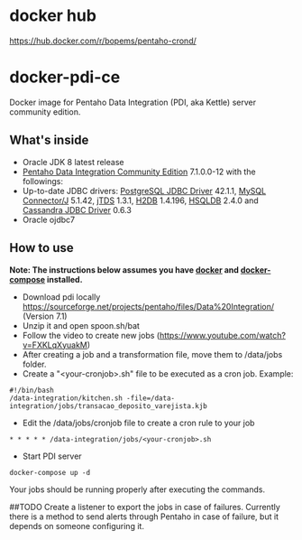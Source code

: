 # docker hub
https://hub.docker.com/r/bopems/pentaho-crond/

# docker-pdi-ce
Docker image for Pentaho Data Integration (PDI, aka Kettle) server community edition.

## What's inside

* Oracle JDK 8 latest release
* [Pentaho Data Integration Community Edition](http://community.pentaho.com/) 7.1.0.0-12 with the followings:
* Up-to-date JDBC drivers: [PostgreSQL JDBC Driver](https://jdbc.postgresql.org/) 42.1.1, [MySQL Connector/J](http://dev.mysql.com/downloads/connector/j/) 5.1.42, [jTDS](https://sourceforge.net/projects/jtds/) 1.3.1, [H2DB](http://www.h2database.com) 1.4.196, [HSQLDB](http://hsqldb.org/) 2.4.0 and [Cassandra JDBC Driver](https://github.com/zhicwu/cassandra-jdbc-driver) 0.6.3
* Oracle ojdbc7 

## How to use
**Note: The instructions below assumes you have [docker](https://docs.docker.com/engine/installation/) and [docker-compose](https://docs.docker.com/compose/install/) installed.**
- Download pdi locally https://sourceforge.net/projects/pentaho/files/Data%20Integration/ (Version 7.1)
- Unzip it and open spoon.sh/bat
- Follow the video to create new jobs (https://www.youtube.com/watch?v=FXKLqXyuakM)
- After creating a job and a transformation file, move them to /data/jobs folder.
- Create a "\<your-cronjob\>.sh" file to be executed as a cron job. Example:
```
#!/bin/bash
/data-integration/kitchen.sh -file=/data-integration/jobs/transacao_deposito_varejista.kjb
```
- Edit the /data/jobs/cronjob file to create a cron rule to your job
```
* * * * * /data-integration/jobs/<your-cronjob>.sh
```
- Start PDI server
```
docker-compose up -d
```
Your jobs should be running properly after executing the commands.

##TODO
Create a listener to export the jobs in case of failures. Currently there is
a method to send alerts through Pentaho in case of failure, but it depends on 
someone configuring it.

